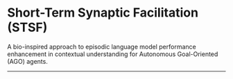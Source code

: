 

# Short-Term Synaptic Facilitation (STSF)
A bio-inspired approach to episodic language model performance enhancement in contextual understanding for Autonomous Goal-Oriented (AGO) agents.

--- 


